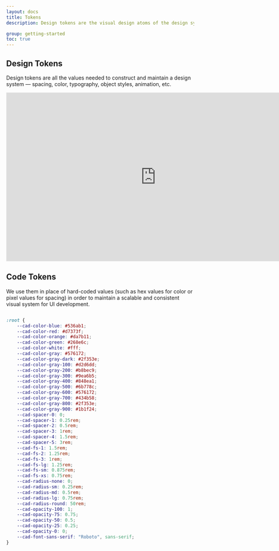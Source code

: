 ```yaml
---
layout: docs
title: Tokens
description: Design tokens are the visual design atoms of the design system — specifically, they are named entities that store visual design attributes. 

group: getting-started
toc: true
---
```


## Design Tokens

Design tokens are all the values needed to construct and maintain a design system — spacing, color, typography, object styles, animation, etc.

<iframe style="border: 1px solid rgba(0, 0, 0, 0.1);" width="800" height="450" src="https://www.figma.com/embed?embed_host=share&url=https%3A%2F%2Fwww.figma.com%2Ffile%2FGwcmnRFu2MmHaHfoyC7otD%2FCAD%3Fnode-id%3D386%253A1412" allowfullscreen></iframe>

## Code Tokens

We use them in place of hard-coded values (such as hex values for color or pixel values for spacing) in order to maintain a scalable and consistent visual system for UI development.

```css

:root {
    --cad-color-blue: #536ab1;
    --cad-color-red: #d7373f;
    --cad-color-orange: #da7b11;
    --cad-color-green: #268e6c;
    --cad-color-white: #fff;
    --cad-color-gray: #576172;
    --cad-color-gray-dark: #2f353e;
    --cad-color-gray-100: #d2d6dd;
    --cad-color-gray-200: #b8bec9;
    --cad-color-gray-300: #9ea6b5;
    --cad-color-gray-400: #848ea1;
    --cad-color-gray-500: #6b778c;
    --cad-color-gray-600: #576172;
    --cad-color-gray-700: #434b58;
    --cad-color-gray-800: #2f353e;
    --cad-color-gray-900: #1b1f24;
    --cad-spacer-0: 0;
    --cad-spacer-1: 0.25rem;
    --cad-spacer-2: 0.5rem;
    --cad-spacer-3: 1rem;
    --cad-spacer-4: 1.5rem;
    --cad-spacer-5: 3rem;
    --cad-fs-1: 1.5rem;
    --cad-fs-2: 1.25rem;
    --cad-fs-3: 1rem;
    --cad-fs-lg: 1.25rem;
    --cad-fs-sm: 0.875rem;
    --cad-fs-xs: 0.75rem;
    --cad-radius-none: 0;
    --cad-radius-sm: 0.25rem;
    --cad-radius-md: 0.5rem;
    --cad-radius-lg: 0.75rem;
    --cad-radius-round: 50rem;
    --cad-opacity-100: 1;
    --cad-opacity-75: 0.75;
    --cad-opacity-50: 0.5;
    --cad-opacity-25: 0.25;
    --cad-opacity-0: 0;
    --cad-font-sans-serif: "Roboto", sans-serif;
}

```